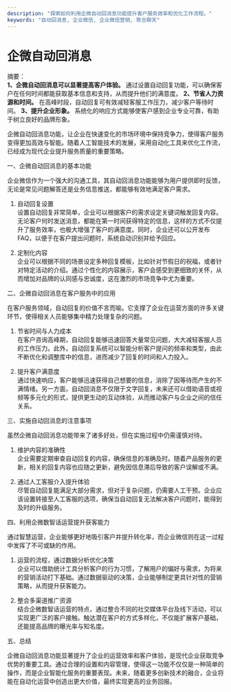 ```yaml
---
description: "探索如何利用企微自动回消息功能提升客户服务效率和优化工作流程。"
keywords: "自动回消息, 企业微信, 企业微信营销, 聚合聊天"
---
```

# 企微自动回消息

摘要：  
**1、企微自动回消息可以显著提高客户体验。** 通过设置自动回复功能，可以确保客户在任何时间都能获取基本信息和支持，从而提升他们的满意度。 **2、节省人力资源和时间。** 在高峰时段，自动回复可有效减轻客服工作压力，减少客户等待时间。 **3、提升企业形象。** 系统化的响应方式能够使客户感到企业专业可靠，有助于树立良好的品牌形象。

企微自动回消息功能，让企业在快速变化的市场环境中保持竞争力，使得客户服务变得更加高效与智能。随着人工智能技术的发展，采用自动化工具来优化工作流，已经成为现代企业提升服务质量的重要策略。

一、企微自动回消息的基本功能

企业微信作为一个强大的沟通工具，其自动回消息功能能够为用户提供即时反馈，无论是常见问题解答还是业务信息推送，都能够有效地满足客户需求。

1. 自动回复设置  
设置自动回复非常简单，企业可以根据客户的需求设定关键词触发回复内容。无论客户何时发送消息，都能在第一时间获得特定的信息，这样的方式不仅提升了服务效率，也极大增强了客户的满意度。同时，企业还可以公开发布FAQ，以便于在客户提出问题时，系统自动识别并给予回应。

2. 定制化内容  
企业可以根据不同的场景设定多种回复模板，比如针对节假日的祝福，或者针对特定活动的介绍。通过个性化的内容展示，客户会感受到更细致的关怀，从而增加对品牌的认同感与忠诚度，这在激烈的市场竞争中尤为重要。

二、企微自动回消息在客户服务中的应用

在客户服务领域，自动回复的价值不言而喻。它支撑了企业在运营方面的许多关键环节，使得相关人员能够集中精力处理复杂的问题。

1. 节省时间与人力成本  
在客户咨询高峰期，自动回复能够迅速回答大量常见问题，大大减轻客服人员的工作压力。此外，自动回复系统可以智能分析客户提问的频率和类型，由此不断优化和调整库中的信息，进而减少了回复的时间和人力投入。

2. 提升客户满意度  
通过快速响应，客户能够迅速获得自己想要的信息，消除了因等待而产生的不满情绪。另一方面，自动回消息不仅限于文字回复，未来还可以借助语音或视频等多元化的形式，提供更生动的互动体验，从而推动客户与企业之间的信任关系。

三、实施自动回消息的注意事项

虽然企微自动回消息功能带来了诸多好处，但在实施过程中仍需谨慎对待。

1. 维护内容的准确性  
企业需要定期审查自动回复的内容，确保信息的准确及时。随着产品服务的更新，相关的回复内容也应随之更新，避免因信息滞后导致的客户误解或不满。

2. 通过人工客服介入提升体验  
尽管自动回复能满足大部分需求，但对于复杂问题，仍需要人工干预。企业应该设置转接至人工客服的选项，确保当自动回复无法解决客户问题时，能得到及时的升级服务。

四、利用企微数智话运营提升获客能力

通过智慧运营，企业能够更好地吸引客户并提升转化率，而企业微信则在这一过程中发挥了不可或缺的作用。

1. 运营的流程，通过数据分析优化决策  
企业可以借助统计工具分析客户的行为习惯，了解用户的偏好与需求，为将来的营销活动打下基础。通过数据驱动的决策，企业能够制定更具针对性的营销策略，从而提升获客能力。

2. 整合多渠道推广资源  
结合企微数智话运营的特点，通过整合不同的社交媒体平台及线下活动，可以实现更广泛的客户接触。触达潜在客户的方式多样化，不仅能扩展客户基础，还能提高品牌的曝光率与知名度。

五、总结

企微自动回消息功能显著提升了企业的运营效率和客户体验，是现代企业获取竞争优势的重要工具。通过合理的设置和内容管理，使得这一功能不仅仅是一种简单的操作，而是企业智能化服务的重要表现。未来，随着更多创新技术的融合，企业将能在自动化运营中创造出更大价值，最终实现更高的业务回报。
